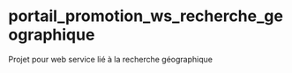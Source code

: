 # portail_promotion_ws_recherche_geographique
Projet pour web service lié à la recherche géographique
